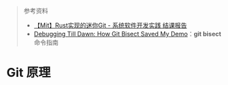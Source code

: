 > 参考资料
>
> - [【Mit】Rust实现的迷你Git - 系统软件开发实践 结课报告](https://www.bilibili.com/video/BV1p64y1E78W/?spm_id_from=333.1007.top_right_bar_window_history.content.click&vd_source=b736aa3d7f0fdf47b59ea3021dc810ab)
> - [Debugging Till Dawn: How Git Bisect Saved My Demo](https://www.mikebuss.com/posts/debugging-till-dawn)：**git bisect** 命令指南

# Git 原理

